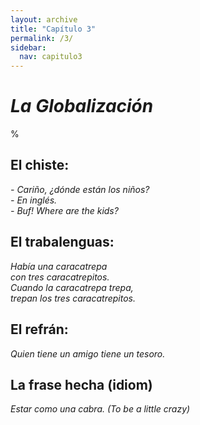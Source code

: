 ```yaml
---
layout: archive
title: "Capítulo 3"
permalink: /3/
sidebar:
  nav: capitulo3
---
```


# _La Globalización_

%


## El chiste:

_\- Cariño, ¿dónde están los niños?   
\- En inglés.   
\- Buf! Where are the kids?_   


## El trabalenguas:

_Había una caracatrepa  
con tres caracatrepitos.  
Cuando la caracatrepa trepa,  
trepan los tres caracatrepitos._  


## El refrán:

_Quien tiene un amigo tiene un tesoro._


## La frase hecha (idiom)

_Estar como una cabra. (To be a little crazy)_
